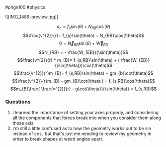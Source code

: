  #phgn100 #physics

![[IMG_1489-preview.jpg]]



$$a_{c} = f_{s}\sin(\theta) + N_{RB}\cos(\theta)$$
$$\frac{v^{2}}{r}= f_{s}\sin(\theta) + N_{RB}\cos(\theta)$$
$$0 = \vec{N}_{RB}\sin(\theta)+\vec{W}_{EB}$$
$$N_{RB} = - \frac{W_{EB}}{\sin(\theta)}$$
$$\frac{v^{2}}{r} * m_{B}= f_{s,RB}\sin(\theta) + ( \frac{W_{EB}}{\sin(\theta)})\cos(\theta)$$
$$\frac{v^{2}}{r}m_{B}= f_{s,RB}\sin(\theta) + gm_{b}\cot(\theta)$$
$$\frac{v^{2}}{r}m_{B} - gm_{B}\cot(\theta ) = f_{s,RB}\cos(\theta)$$
$$m_{B}\frac{ \frac{v^{2}}{r} - g\cot(\theta)}{\sin(\theta)} = f_{s,RB}$$

### Questions
1. I learned the importance of setting your axes properly, and considering all the components that forces break into when you consider them along those axis. 
2. I'm still a little confused as to how the geometry works out to be $\sin$ instead of $\cos$, but that's just me needing to review my geometry in order to break shapes at weird angles apart. 